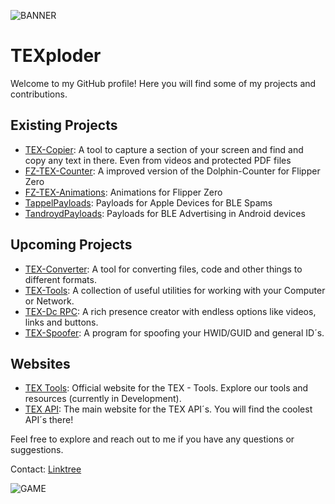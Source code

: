 ![BANNER](http://tex-api.com/background+logo.png)
# TEXploder

Welcome to my GitHub profile! Here you will find some of my projects and contributions.

## Existing Projects

- [TEX-Copier](https://github.com/TEXploder/TEX-Copier): A tool to capture a section of your screen and find and copy any text in there. Even from videos and protected PDF files
- [FZ-TEX-Counter](https://github.com/TEXploder/TEX-Counter): A improved version of the Dolphin-Counter for Flipper Zero
- [FZ-TEX-Animations](https://github.com/TEXploder/TEX-FZ-Anims): Animations for Flipper Zero
- [TappelPayloads](https://github.com/TEXploder/TappelPayloads): Payloads for Apple Devices for BLE Spams
- [TandroydPayloads](https://github.com/TEXploder/Tandroid-Payloads): Payloads for BLE Advertising in Android devices
## Upcoming Projects

- [TEX-Converter](https://texploder.com): A tool for converting files, code and other things to different formats.
- [TEX-Tools](https://texploder.com): A collection of useful utilities for working with your Computer or Network.
- [TEX-Dc RPC](https://texploder.com): A rich presence creator with endless options like videos, links and buttons.
- [TEX-Spoofer](https://texploder.com): A program for spoofing your HWID/GUID and general ID´s.

## Websites

- [TEX Tools](https://texploder.com): Official website for the TEX - Tools. Explore our tools and resources (currently in Development).
- [TEX API](https://tex-api.com): The main website for the TEX API´s. You will find the coolest API´s there!

Feel free to explore and reach out to me if you have any questions or suggestions.


Contact: [Linktree](https://texploder.com/links)



![GAME](http://tools.tex-api.com/files/jump.gif)
